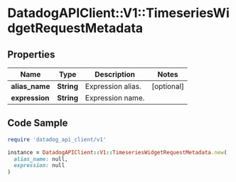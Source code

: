 # DatadogAPIClient::V1::TimeseriesWidgetRequestMetadata

## Properties

| Name | Type | Description | Notes |
| ---- | ---- | ----------- | ----- |
| **alias_name** | **String** | Expression alias. | [optional] |
| **expression** | **String** | Expression name. |  |

## Code Sample

```ruby
require 'datadog_api_client/v1'

instance = DatadogAPIClient::V1::TimeseriesWidgetRequestMetadata.new(
  alias_name: null,
  expression: null
)
```

